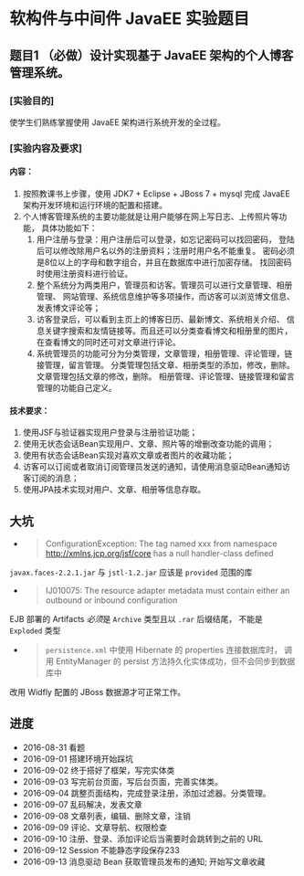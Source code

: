 # 软构件与中间件 JavaEE 实验题目
## 题目1 （必做）设计实现基于 JavaEE 架构的个人博客管理系统。
### [实验目的]
使学生们熟练掌握使用 JavaEE 架构进行系统开发的全过程。
### [实验内容及要求]
#### 内容：
1. 按照教课书上步骤，使用 JDK7 + Eclipse + JBoss 7 + mysql 完成 JavaEE
   架构开发环境和运行环境的配置和搭建。
2. 个人博客管理系统的主要功能就是让用户能够在网上写日志、上传照片等功能，
   具体功能如下：  
   1) 用户注册与登录：用户注册后可以登录，如忘记密码可以找回密码，
      登陆后可以修改除用户名以外的注册资料；注册时用户名不能重复。
      密码必须是8位以上的字母和数字组合，并且在数据库中进行加密存储。
      找回密码时使用注册资料进行验证。  
   2) 整个系统分为两类用户，管理员和访客。管理员可以进行文章管理、相册管理、
      网站管理、系统信息维护等多项操作，而访客可以浏览博文信息、发表博文评论等；  
   3) 访客登录后，可以看到主页上的博客日历、最新博文、系统相关介绍、
      信息关键字搜索和友情链接等。而且还可以分类查看博文和相册里的图片，
      在查看博文的同时还可对文章进行评论。  
   4) 系统管理员的功能可分为分类管理，文章管理，相册管理、评论管理，链接管理，留言管理。
      分类管理包括文章、相册类型的添加，修改，删除。
      文章管理包括文章的修改，删除。
      相册管理、评论管理、链接管理和留言管理的功能自己定义。  

#### 技术要求：
1. 使用JSF与验证器实现用户登录与注册验证功能；
2. 使用无状态会话Bean实现用户、文章、照片等的增删改查功能的调用；
3. 使用有状态会话Bean实现对喜欢文章或者图片的收藏功能；
4. 访客可以订阅或者取消订阅管理员发送的通知，请使用消息驱动Bean通知访客订阅的消息；
5. 使用JPA技术实现对用户、文章、相册等信息存取。

## 大坑
- > ConfigurationException: The tag named xxx from namespace
    http://xmlns.jcp.org/jsf/core has a null handler-class defined

`javax.faces-2.2.1.jar` 与 `jstl-1.2.jar` 应该是 `provided` 范围的库
 
- > IJ010075: The resource adapter metadata must contain either
    an outbound or inbound configuration
    
EJB 部署的 Artifacts *必须*是 `Archive` 类型且以 `.rar` 后缀结尾，
不能是 `Exploded` 类型

- > `persistence.xml` 中使用 Hibernate 的 properties 连接数据库时，
    调用 EntityManager 的 persist 方法持久化实体成功，但不会同步到数据库中

改用 Widfly 配置的 JBoss 数据源才可正常工作。

## 进度
- 2016-08-31 看题
- 2016-09-01 搭建环境开始踩坑
- 2016-09-02 终于搭好了框架，写完实体类
- 2016-09-03 写完前台页面，写后台页面，完善实体类。
- 2016-09-04 跳整页面结构，完成登录注册，添加过滤器。分类管理。
- 2016-09-07 乱码解决，发表文章
- 2016-09-08 文章列表，编辑、删除文章，注销
- 2016-09-09 评论、文章导航、权限检查
- 2016-09-10 注册、登录、添加评论后当需要时会跳转到之前的 URL 
- 2016-09-12 Session 不能静态字段保存233 
- 2016-09-13 消息驱动 Bean 获取管理员发布的通知; 开始写文章收藏 